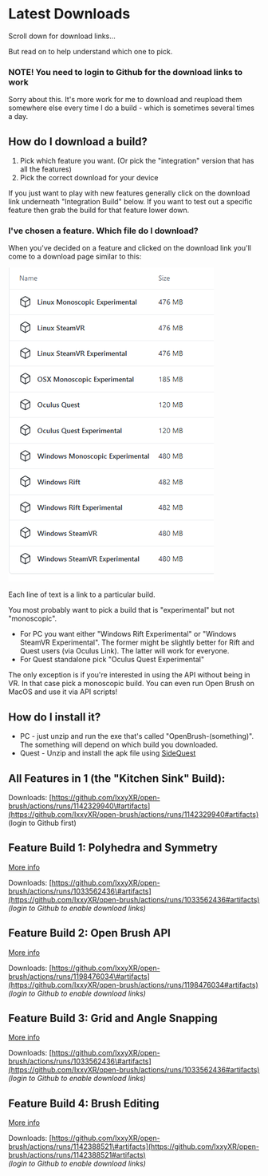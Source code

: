 # Latest Downloads

Scroll down for download links...

But read on to help understand which one to pick.

### NOTE! You need to login to Github for the download links to work

Sorry about this. It's more work for me to download and reupload them somewhere else every time I do a build - which is sometimes several times a day.

## How do I download a build?

1. Pick which feature you want. \(Or pick the "integration" version that has all the features\)
2. Pick the correct download for your device

If you just want to play with new features generally click on the download link underneath "Integration Build" below. If you want to test out a specific feature then grab the build for that feature lower down.

### I've chosen a feature. Which file do I download?

When you've decided on a feature and clicked on the download link you'll come to a download page similar to this:

![](../../.gitbook/assets/downloads.png)

Each line of text is a link to a particular build.

You most probably want to pick a build that is "experimental" but not "monoscopic".

* For PC you want either "Windows Rift Experimental" or "Windows SteamVR Experimental". The former might be slightly better for Rift and Quest users \(via Oculus Link\). The latter will work for everyone.
* For Quest standalone pick "Oculus Quest Experimental"

The only exception is if you're interested in using the API without being in VR. In that case pick a monoscopic build. You can even run Open Brush on MacOS and use it via API scripts!

## How do I install it?

* PC - just unzip and run the exe that's called "OpenBrush-\(something\)". The something will depend on which build you downloaded.
* Quest - Unzip and install the apk file using [SideQuest](https://sidequestvr.com/setup-howto) 

## All Features in 1 \(the "Kitchen Sink" Build\):

Downloads: [https://github.com/IxxyXR/open-brush/actions/runs/1142329940\#artifacts](https://github.com/IxxyXR/open-brush/actions/runs/1142329940#artifacts) \(login to Github first\)

## Feature Build 1: Polyhedra and Symmetry

[More info](polyhedra-and-symmetry.md)

Downloads: [https://github.com/IxxyXR/open-brush/actions/runs/1033562436\#artifacts](https://github.com/IxxyXR/open-brush/actions/runs/1033562436#artifacts)  
_\(login to Github to enable download links\)_

## Feature Build 2: Open Brush API

[More info](open-brush-api/)

Downloads: [https://github.com/IxxyXR/open-brush/actions/runs/1198476034\#artifacts](https://github.com/IxxyXR/open-brush/actions/runs/1198476034#artifacts)  
_\(login to Github to enable download links\)_

## Feature Build 3: Grid and Angle Snapping

[More info](grid-and-angle-snapping.md)

Downloads: [https://github.com/IxxyXR/open-brush/actions/runs/1033562436\#artifacts](https://github.com/IxxyXR/open-brush/actions/runs/1033562436#artifacts)  
_\(login to Github to enable download links\)_

## Feature Build 4: Brush Editing

[More info](brush-editing.md)

Downloads: [https://github.com/IxxyXR/open-brush/actions/runs/1142388521\#artifacts](https://github.com/IxxyXR/open-brush/actions/runs/1142388521#artifacts)  
_\(login to Github to enable download links\)_


